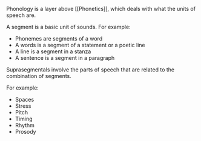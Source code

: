 Phonology is a layer above [[Phonetics]], which deals with what the units of speech are.

A segment is a basic unit of sounds. For example:
- Phonemes are segments of a word
- A words is a segment of a statement or a poetic line
- A line is a segment in a stanza
- A sentence is a segment in a paragraph


Suprasegmentals involve the parts of speech that are related to the combination of segments.

For example:
- Spaces
- Stress
- Pitch
- Timing
- Rhythm
- Prosody
